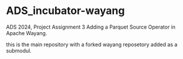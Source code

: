 # ADS_incubator-wayang

ADS 2024, Project Assignment 3
Adding a Parquet Source Operator in Apache Wayang.

this is the main repository with a forked wayang reposetory added as a submodul.

